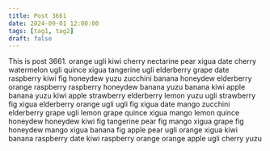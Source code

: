 ```yaml
---
title: Post 3661
date: 2024-09-01 12:00:00
tags: [tag1, tag2]
draft: false
---
```

This is post 3661.
orange
ugli
kiwi
cherry
nectarine
pear
xigua
date
cherry
watermelon
ugli
quince
xigua
tangerine
ugli
elderberry
grape
date
raspberry
kiwi
fig
honeydew
yuzu
zucchini
banana
honeydew
elderberry
orange
raspberry
raspberry
honeydew
banana
yuzu
banana
kiwi
apple
banana
yuzu
kiwi
apple
strawberry
elderberry
lemon
yuzu
ugli
strawberry
fig
xigua
elderberry
orange
ugli
ugli
fig
xigua
date
mango
zucchini
elderberry
grape
ugli
lemon
grape
quince
xigua
mango
lemon
quince
honeydew
honeydew
kiwi
fig
tangerine
pear
fig
mango
xigua
grape
fig
honeydew
mango
xigua
banana
fig
apple
pear
ugli
orange
xigua
kiwi
banana
raspberry
date
kiwi
raspberry
orange
orange
apple
ugli
cherry
yuzu
